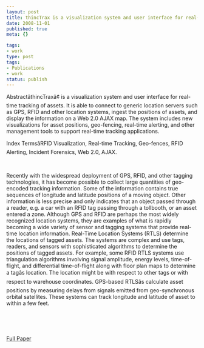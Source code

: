 ```yaml
---
layout: post
title: thincTrax is a visualization system and user interface for real-time tracking of assets
date: 2008-11-01
published: true
meta: {}

tags:
- work
type: post
tags:
- Publications
- work
status: publish
---
```



AbstractâthincTraxâ¢ is a visualization system and user interface for real-time tracking of assets. It is able to connect to generic location servers such as GPS, RFID and other location systems, ingest the positions of assets, and display the information on a Web 2.0 AJAX map. The system includes new visualizations for asset positions, geo-fencing, real-time alerting, and other management tools to support real-time tracking applications.



Index TermsâRFID Visualization, Real-time Tracking, Geo-fences, RFID Alerting, Incident Forensics, Web 2.0, AJAX.



 



Recently with the widespread deployment of GPS, RFID, and other tagging technologies, it has become possible to collect large quantities of geo-encoded tracking information. Some of the information contains true sequences of longitude and latitude positions of a moving object. Other information is less precise and only indicates that an object passed through a reader, e.g. a car with an RFID tag passing through a tollbooth, or an asset entered a zone. Although GPS and RFID are perhaps the most widely recognized location systems, they are examples of what is rapidly becoming a wide variety of sensor and tagging systems that provide real-time location information. Real-Time Location Systems (RTLS) determine the locations of tagged assets. The systems are complex and use tags, readers, and sensors with sophisticated algorithms to determine the positions of tagged assets. For example, some RFID RTLS systems use triangulation algorithms involving signal amplitude, energy levels, time-of-flight, and differential time-of-flight along with floor plan maps to determine a tagâs location. The location might be with respect to other tags or with respect to warehouse coordinates. GPS-based RTLSâs calculate asset positions by measuring delays from signals emitted from geo-synchronous orbital satellites. These systems can track longitude and latitude of asset to within a few feet.



 



 

 <div class="wlWriterSmartContent" style="padding-right: 0px;padding-left: 0px;padding-bottom: 0px;margin: 0px;padding-top: 0px">

 [Full Paper](http://www.andyeick.com/_blogMedia/thincTraxisavisualizationsystemanduserin_12C98/thincTraxVAST2008.pdf)

</div>
